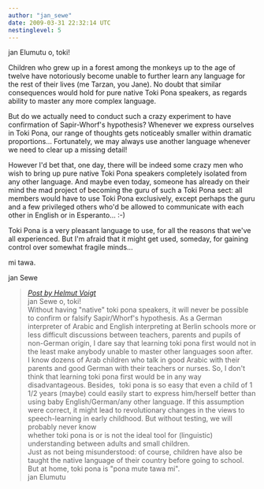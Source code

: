 ```yaml
---
author: "jan_sewe"
date: 2009-03-31 22:32:14 UTC
nestinglevel: 5
---
```

jan Elumutu o, toki!  
  
Children who grew up in a forest among the monkeys up to the age of twelve have notoriously become unable to further learn any language for the rest of their lives (me Tarzan, you Jane). No doubt that similar consequences would hold for pure native Toki Pona speakers, as regards ability to master any more complex language.  
  
But do we actually need to conduct such a crazy experiment to have confirmation of Sapir-Whorf's hypothesis? Whenever we express ourselves in Toki Pona, our range of thoughts gets noticeably smaller within dramatic proportions... Fortunately, we may always use another language whenever we need to clear up a missing detail!  
  
However I'd bet that, one day, there will be indeed some crazy men who wish to bring up pure native Toki Pona speakers completely isolated from any other language. And maybe even today, someone has already on their mind the mad project of becoming the guru of such a Toki Pona sect: all members would have to use Toki Pona exclusively, except perhaps the guru and a few privileged others who'd be allowed to communicate with each other in English or in Esperanto... :-)  
  
Toki Pona is a very pleasant language to use, for all the reasons that we've all experienced. But I'm afraid that it might get used, someday, for gaining control over somewhat fragile minds...  
  
mi tawa.  
  
jan Sewe  

> [_Post by Helmut Voigt_](/QjoEURMC/toki-pona-chatterbot#post7)  
> jan Sewe o, toki!  
> Without having "native" toki pona speakers, it will never be possible to confirm or falsify Sapir/Whorf's hypothesis. As a German interpreter of Arabic and English interpreting at Berlin schools more or less difficult discussions between teachers, parents and pupils of non-German origin, I dare say that learning toki pona first would not in the least make anybody unable to master other languages soon after. I know dozens of Arab children who talk in good Arabic with their parents and good German with their teachers or nurses. So, I don't think that learning toki pona first would be in any way disadvantageous. Besides,  toki pona is so easy that even a child of 1 1/2 years (maybe) could easily start to express him/herself better than using baby English/German/any other language. If this assumption were correct, it might lead to revolutionary changes in the views to speech-learning in early childhood. But without testing, we will probably never know  
> whether toki pona is or is not the ideal tool for (linguistic) understanding between adults and small children.  
> Just as not being misunderstood: of course, children have also be taught the native language of their country before going to school. But at home, toki pona is "pona mute tawa mi".  
> jan Elumutu  
>